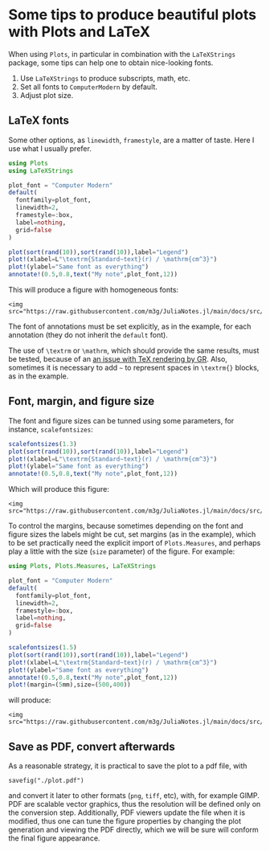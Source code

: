 # Some tips to produce beautiful plots with Plots and LaTeX

When using `Plots`, in particular in combination with the `LaTeXStrings` package, some tips can help one to obtain nice-looking fonts.

1. Use `LaTeXStrings` to produce subscripts, math, etc.
2. Set all fonts to `ComputerModern` by default. 
3. Adjust plot size. 

## LaTeX fonts

Some other options, as `linewidth`, `framestyle`, are a matter of taste. Here I use what I usually prefer. 

```julia
using Plots
using LaTeXStrings

plot_font = "Computer Modern"
default(
  fontfamily=plot_font,
  linewidth=2, 
  framestyle=:box, 
  label=nothing, 
  grid=false
)

plot(sort(rand(10)),sort(rand(10)),label="Legend")
plot!(xlabel=L"\textrm{Standard~text}(r) / \mathrm{cm^3}")
plot!(ylabel="Same font as everything")
annotate!(0.5,0.8,text("My note",plot_font,12))
```

This will produce a figure with homogeneous fonts:

```@raw html
<img src="https://raw.githubusercontent.com/m3g/JuliaNotes.jl/main/docs/src/assets/plot1.png">
```
The font of annotations must be set explicitly, as in the example, for each annotation (they do not inherit the `default` font).

The use of `\textrm` or `\mathrm`, which should provide the same results, must be tested, because of an [an issue with TeX rendering by GR](https://github.com/jheinen/GR.jl/issues/402). Also, sometimes it is necessary to add `~` to represent spaces in `\textrm{}` blocks, as in the example. 

## Font, margin, and figure size

The font and figure sizes can be tunned using some parameters, for instance, `scalefontsizes`:

```julia
scalefontsizes(1.3)
plot(sort(rand(10)),sort(rand(10)),label="Legend")
plot!(xlabel=L"\textrm{Standard~text}(r) / \mathrm{cm^3}")
plot!(ylabel="Same font as everything")
annotate!(0.5,0.8,text("My note",plot_font,12))
```

Which will produce this figure:

```@raw html
<img src="https://raw.githubusercontent.com/m3g/JuliaNotes.jl/main/docs/src/assets/plot2.png">
```

To control the margins, because sometimes depending on the font and figure sizes the labels might be cut, set margins (as in the example), which to be set practically need the explicit import of `Plots.Measures`, and perhaps play a little with the size (`size` parameter) of the figure. For example:

```julia
using Plots, Plots.Measures, LaTeXStrings

plot_font = "Computer Modern"
default(
  fontfamily=plot_font,
  linewidth=2, 
  framestyle=:box, 
  label=nothing, 
  grid=false
)

scalefontsizes(1.5)
plot(sort(rand(10)),sort(rand(10)),label="Legend")
plot!(xlabel=L"\textrm{Standard~text}(r) / \mathrm{cm^3}")
plot!(ylabel="Same font as everything")
annotate!(0.5,0.8,text("My note",plot_font,12))
plot!(margin=(5mm),size=(500,400))
```
will produce:

```@raw html
<img src="https://raw.githubusercontent.com/m3g/JuliaNotes.jl/main/docs/src/assets/plot3.png">
```

## Save as PDF, convert afterwards

As a reasonable strategy, it is practical to save the plot to a pdf file, with 
```
savefig("./plot.pdf")
```
and convert it later to other formats (`png`, `tiff`, etc), with, for example GIMP. PDF are scalable vector graphics, thus the resolution will be defined only on the conversion step. Additionally, PDF viewers update the file when it is modified, thus one can tune the figure properties by changing the plot generation and viewing the PDF directly, which we will be sure will conform the final figure appearance.   




